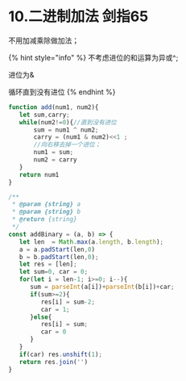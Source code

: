 # 10.二进制加法 剑指65

不用加减乘除做加法；

{% hint style="info" %}
不考虑进位的和运算为异或^;

进位为&

循环直到没有进位
{% endhint %}

```javascript
function add(num1, num2){
   let sum,carry;
   while(num2!=0){//直到没有进位
       sum = num1 ^ num2;
       carry = (num1 & num2)<<1 ;
       //向右移去掉一个进位；
       num1 = sum;
       num2 = carry
   }
   return num1
}
```

```javascript
/**
 * @param {string} a
 * @param {string} b
 * @return {string}
 */
const addBinary = (a, b) => {
   let len  = Math.max(a.length, b.length);
   a = a.padStart(len,0)
   b = b.padStart(len,0);
   let res = [len];
   let sum=0, car = 0;
   for(let i = len-1; i>=0; i--){
      sum = parseInt(a[i])+parseInt(b[i])+car;
      if(sum>=2){
         res[i] = sum-2;
         car = 1;
      }else{
         res[i] = sum;
         car = 0
      }
   }
   if(car) res.unshift(1);
   return res.join('')
}
```
